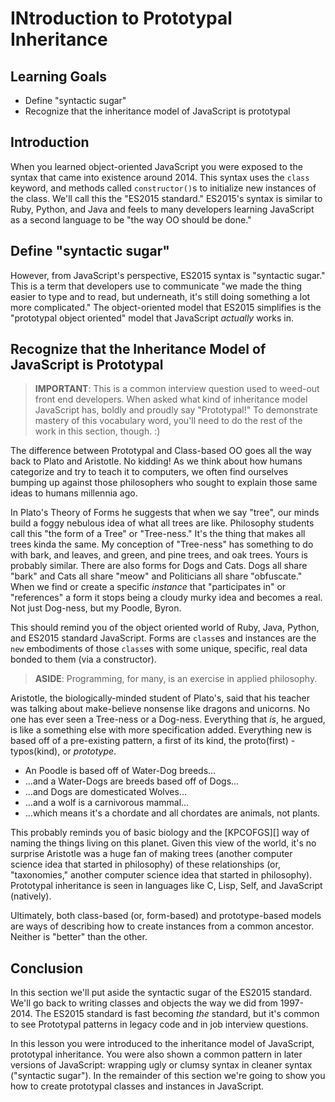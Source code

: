 # INtroduction to Prototypal Inheritance

## Learning Goals

* Define "syntactic sugar"
* Recognize that the inheritance model of JavaScript is prototypal

## Introduction

When you learned object-oriented JavaScript you were exposed to the syntax
that came into existence around 2014. This syntax uses the `class` keyword, and
methods called `constructor()`s to initialize new instances of the class. We'll
call this the "ES2015 standard." ES2015's syntax is similar to Ruby, Python,
and Java and feels to many developers learning JavaScript as a second language
to be "the way OO should be done."

## Define "syntactic sugar"

However, from JavaScript's perspective, ES2015 syntax is "syntactic sugar." This
is a term that developers use to communicate "we made the thing easier to type
and to read, but underneath, it's still doing something a lot more complicated."
The object-oriented model that ES2015 simplifies is the "prototypal object
oriented" model that JavaScript _actually_ works in.

## Recognize that the Inheritance Model of JavaScript is Prototypal

> **IMPORTANT**: This is a common interview question used to weed-out front end
> developers. When asked what kind of inheritance model JavaScript has, boldly
> and proudly say "Prototypal!" To demonstrate mastery of this vocabulary word,
> you'll need to do the rest of the work in this section, though. :)

The difference between Prototypal and Class-based OO goes all the way back to
Plato and Aristotle. No kidding!  As we think about how humans categorize and
try to teach it to computers, we often find ourselves bumping up against those
philosophers who sought to explain those same ideas to humans millennia ago.

In Plato's Theory of Forms he suggests that when we say "tree", our minds build
a foggy nebulous idea of what all trees are like. Philosophy students call this
"the form of a Tree" or "Tree-ness." It's the thing that makes all trees kinda
the same. My conception of "Tree-ness" has something to do with bark, and
leaves, and green, and pine trees, and oak trees. Yours is probably similar.
There are also forms for Dogs and Cats. Dogs all share "bark" and Cats all
share "meow" and Politicians all share "obfuscate." When we find or create a
specific _instance_ that "participates in" or "references" a form it stops
being a cloudy murky idea and becomes a real. Not just Dog-ness, but my Poodle,
Byron.

This should remind you of the object oriented world of Ruby, Java, Python, and
ES2015 standard JavaScript. Forms are `class`es and instances are the `new`
embodiments of those `class`es with some unique, specific, real data bonded to
them (via a constructor).

> **ASIDE**: Programming, for many, is an exercise in applied philosophy.

Aristotle, the biologically-minded student of Plato's, said that his teacher
was talking about make-believe nonsense like dragons and unicorns. No one has
ever seen a Tree-ness or a Dog-ness. Everything that _is_, he argued, is like a
something else with more specification added. Everything new is based off of a
pre-existing pattern, a first of its kind, the proto(first) - typos(kind), or
_prototype_.

* An Poodle is based off of Water-Dog breeds...
* ...and a Water-Dogs are breeds based off of Dogs...
* ...and Dogs are domesticated Wolves...
* ...and a wolf is a carnivorous mammal...
* ...which means it's a chordate and all chordates are animals, not plants.

This probably reminds you of basic biology and the [KPCOFGS][] way of naming
the things living on this planet. Given this view of the world, it's no
surprise Aristotle was a huge fan of making trees (another computer science
idea that started in philosophy) of these relationships (or, "taxonomies,"
another computer science idea that started in philosophy). Prototypal
inheritance is seen in languages like C, Lisp, Self, and JavaScript (natively).

Ultimately, both class-based (or, form-based) and prototype-based models are
ways of describing how to create instances from a common ancestor. Neither is
"better" than the other. 

## Conclusion

In this section we'll put aside the syntactic sugar of the ES2015 standard.
We'll go back to writing classes and objects the way we did from 1997-2014. The
ES2015 standard is fast becoming *the* standard, but it's common to see
Prototypal patterns in legacy code and in job interview questions.

In this lesson you were introduced to the inheritance model of JavaScript,
prototypal inheritance. You were also shown a common pattern in later versions
of JavaScript: wrapping ugly or clumsy syntax in cleaner syntax ("syntactic
sugar"). In the remainder of this section we're going to show
you how to create prototypal classes and instances in JavaScript.
